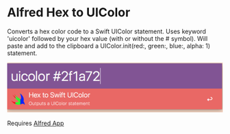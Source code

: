 # Alfred Hex to UIColor
Converts a hex color code to a Swift UIColor statement. Uses keyword 'uicolor' followed by your hex value (with or without the # symbol). Will paste and add to the clipboard a UIColor.init(red:, green:, blue:, alpha: 1) statement.

![Screenshot](screenshot.png)

Requires [Alfred App](https://www.alfredapp.com)
